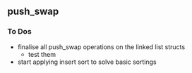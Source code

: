 ## push_swap

### To Dos
- finalise all push_swap operations on the linked list structs
    - test them
- start applying insert sort to solve basic sortings